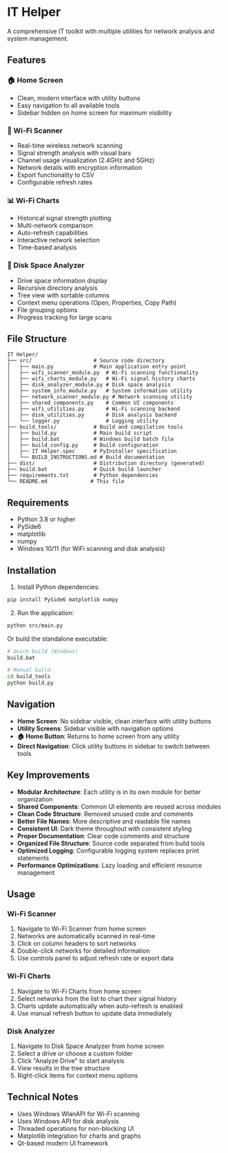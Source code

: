 # IT Helper

A comprehensive IT toolkit with multiple utilities for network analysis and system management.

## Features

### 🏠 Home Screen

- Clean, modern interface with utility buttons
- Easy navigation to all available tools
- Sidebar hidden on home screen for maximum visibility

### 📶 Wi-Fi Scanner

- Real-time wireless network scanning
- Signal strength analysis with visual bars
- Channel usage visualization (2.4GHz and 5GHz)
- Network details with encryption information
- Export functionality to CSV
- Configurable refresh rates

### 📊 Wi-Fi Charts

- Historical signal strength plotting
- Multi-network comparison
- Auto-refresh capabilities
- Interactive network selection
- Time-based analysis

### 💾 Disk Space Analyzer

- Drive space information display
- Recursive directory analysis
- Tree view with sortable columns
- Context menu operations (Open, Properties, Copy Path)
- File grouping options
- Progress tracking for large scans

## File Structure

```
IT Helper/
├── src/                    # Source code directory
│   ├── main.py             # Main application entry point
│   ├── wifi_scanner_module.py  # Wi-Fi scanning functionality
│   ├── wifi_charts_module.py   # Wi-Fi signal history charts
│   ├── disk_analyzer_module.py # Disk space analysis
│   ├── system_info_module.py   # System information utility
│   ├── network_scanner_module.py # Network scanning utility
│   ├── shared_components.py    # Common UI components
│   ├── wifi_utilities.py       # Wi-Fi scanning backend
│   ├── disk_utilities.py       # Disk analysis backend
│   └── logger.py               # Logging utility
├── build_tools/            # Build and compilation tools
│   ├── build.py            # Main build script
│   ├── build.bat           # Windows build batch file
│   ├── build_config.py     # Build configuration
│   ├── IT Helper.spec      # PyInstaller specification
│   └── BUILD_INSTRUCTIONS.md # Build documentation
├── dist/                   # Distribution directory (generated)
├── build.bat               # Quick build launcher
├── requirements.txt        # Python dependencies
└── README.md              # This file
```

## Requirements

- Python 3.8 or higher
- PySide6
- matplotlib
- numpy
- Windows 10/11 (for WiFi scanning and disk analysis)

## Installation

1. Install Python dependencies:

```bash
pip install PySide6 matplotlib numpy
```

2. Run the application:

```bash
python src/main.py
```

Or build the standalone executable:

```bash
# Quick build (Windows)
build.bat

# Manual build
cd build_tools
python build.py
```

## Navigation

- **Home Screen**: No sidebar visible, clean interface with utility buttons
- **Utility Screens**: Sidebar visible with navigation options
- **🏠 Home Button**: Returns to home screen from any utility
- **Direct Navigation**: Click utility buttons in sidebar to switch between tools

## Key Improvements

- **Modular Architecture**: Each utility is in its own module for better organization
- **Shared Components**: Common UI elements are reused across modules
- **Clean Code Structure**: Removed unused code and comments
- **Better File Names**: More descriptive and readable file names
- **Consistent UI**: Dark theme throughout with consistent styling
- **Proper Documentation**: Clear code comments and structure
- **Organized File Structure**: Source code separated from build tools
- **Optimized Logging**: Configurable logging system replaces print statements
- **Performance Optimizations**: Lazy loading and efficient resource management

## Usage

### Wi-Fi Scanner

1. Navigate to Wi-Fi Scanner from home screen
2. Networks are automatically scanned in real-time
3. Click on column headers to sort networks
4. Double-click networks for detailed information
5. Use controls panel to adjust refresh rate or export data

### Wi-Fi Charts

1. Navigate to Wi-Fi Charts from home screen
2. Select networks from the list to chart their signal history
3. Charts update automatically when auto-refresh is enabled
4. Use manual refresh button to update data immediately

### Disk Analyzer

1. Navigate to Disk Space Analyzer from home screen
2. Select a drive or choose a custom folder
3. Click "Analyze Drive" to start analysis
4. View results in the tree structure
5. Right-click items for context menu options

## Technical Notes

- Uses Windows WlanAPI for Wi-Fi scanning
- Uses Windows API for disk analysis
- Threaded operations for non-blocking UI
- Matplotlib integration for charts and graphs
- Qt-based modern UI framework
